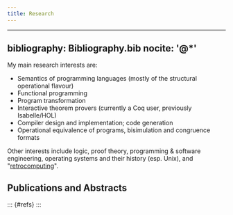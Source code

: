 ```yaml
---
title: Research
---
```


---
bibliography: Bibliography.bib
nocite: '@*'
---

My main research interests are:

* Semantics of programming languages (mostly of the structural operational flavour)
* Functional programming
* Program transformation
* Interactive theorem provers (currently a Coq user, previously Isabelle/HOL)
* Compiler design and implementation; code generation
* Operational equivalence of programs, bisimulation and congruence formats

Other interests include logic, proof theory, programming & software engineering, operating systems and their history (esp. Unix), and "[retrocomputing](https://en.wikipedia.org/wiki/Retrocomputing)".

## Publications and Abstracts

::: {#refs}
:::

